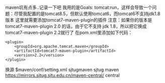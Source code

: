maven坑有点多..记录一下吧
    我用的是Goals: tomcat:run，这样会导致一个问题：尽管我配置的是tomcat8.5，但默认使用tomcat6，而tomcat6不支持jdk1.8版本 
    这里就需要添加tomcat7-maven-plugin的插件 
    注意：如果你的版本是tomcat7-maven-plugin 2.0 的话，由于它不支持 jdk 1.8，所以把它换成 tomcat7-maven-plugin 2.2就行了 
    在pom.xml里添加如下代码：
    
    <plugin>
        <groupId>org.apache.tomcat.maven</groupId>
        <artifactId>tomcat7-maven-plugin</artifactId>
        <version>2.2</version>
    </plugin>
    
换源 
    $maven/conf/setting.xml
        <mirror>
            <id>sjtugmaven</id>
            <name>sjtug maven</name>
            <url>https://mirrors.sjtug.sjtu.edu.cn/maven-central/</url>
            <mirrorOf>central</mirrorOf>
        </mirror>
